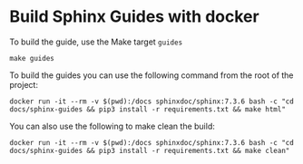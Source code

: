 # Build Sphinx Guides with docker

To build the guide, use the Make target ```guides```
```
make guides
```

To build the guides you can use the following command from the root of the project:
```
docker run -it --rm -v $(pwd):/docs sphinxdoc/sphinx:7.3.6 bash -c "cd docs/sphinx-guides && pip3 install -r requirements.txt && make html"
```

You can also use the following to make clean the build:
```
docker run -it --rm -v $(pwd):/docs sphinxdoc/sphinx:7.3.6 bash -c "cd docs/sphinx-guides && pip3 install -r requirements.txt && make clean"
```